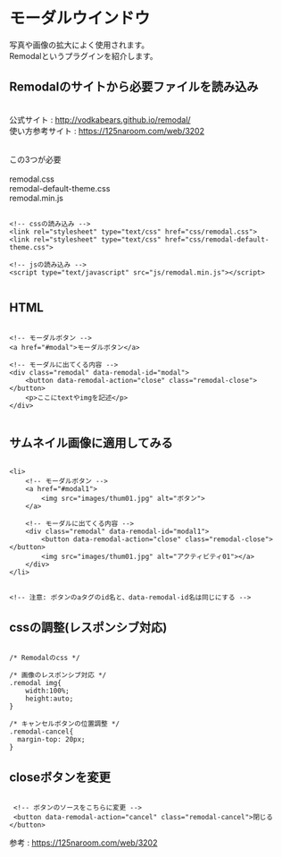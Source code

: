 # モーダルウインドウ
写真や画像の拡大によく使用されます。<br>
Remodalというプラグインを紹介します。  

## Remodalのサイトから必要ファイルを読み込み
<br>公式サイト : http://vodkabears.github.io/remodal/
<br>使い方参考サイト : https://125naroom.com/web/3202 

<br>この3つが必要<br>
<br>remodal.css
<br>remodal-default-theme.css
<br>remodal.min.js



```

<!-- cssの読み込み -->
<link rel="stylesheet" type="text/css" href="css/remodal.css">
<link rel="stylesheet" type="text/css" href="css/remodal-default-theme.css">

<!-- jsの読み込み -->
<script type="text/javascript" src="js/remodal.min.js"></script>


```



## HTML

```

<!-- モーダルボタン -->
<a href="#modal">モーダルボタン</a>
 
<!-- モーダルに出てくる内容 -->
<div class="remodal" data-remodal-id="modal">
	<button data-remodal-action="close" class="remodal-close"></button>
	<p>ここにtextやimgを記述</p>
</div>


```

## サムネイル画像に適用してみる

```

<li>
    <!-- モーダルボタン -->
    <a href="#modal1">
        <img src="images/thum01.jpg" alt="ボタン">
    </a>

    <!-- モーダルに出てくる内容 -->
    <div class="remodal" data-remodal-id="modal1">
    	<button data-remodal-action="close" class="remodal-close"></button>
        <img src="images/thum01.jpg" alt="アクティビティ01"></a>
    </div>
</li>


<!-- 注意: ボタンのaタグのid名と、data-remodal-id名は同じにする -->

```


## cssの調整(レスポンシブ対応)

```

/* Remodalのcss */

/* 画像のレスポンシブ対応 */
.remodal img{
    width:100%;
    height:auto;
}

/* キャンセルボタンの位置調整 */
.remodal-cancel{
  margin-top: 20px;
}

```



## closeボタンを変更

```

 <!-- ボタンのソースをこちらに変更 -->
 <button data-remodal-action="cancel" class="remodal-cancel">閉じる</button>

```

参考 : https://125naroom.com/web/3202
